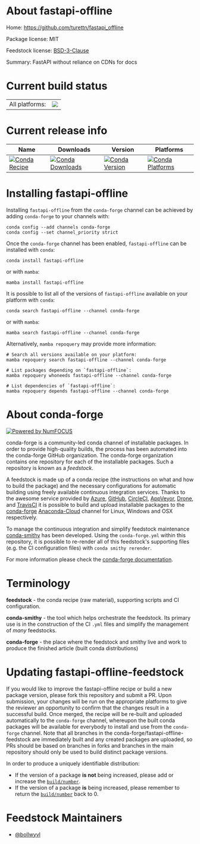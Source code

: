 About fastapi-offline
=====================

Home: https://github.com/turettn/fastapi_offline

Package license: MIT

Feedstock license: [BSD-3-Clause](https://github.com/conda-forge/fastapi-offline-feedstock/blob/main/LICENSE.txt)

Summary: FastAPI without reliance on CDNs for docs

Current build status
====================


<table><tr><td>All platforms:</td>
    <td>
      <a href="https://dev.azure.com/conda-forge/feedstock-builds/_build/latest?definitionId=16269&branchName=main">
        <img src="https://dev.azure.com/conda-forge/feedstock-builds/_apis/build/status/fastapi-offline-feedstock?branchName=main">
      </a>
    </td>
  </tr>
</table>

Current release info
====================

| Name | Downloads | Version | Platforms |
| --- | --- | --- | --- |
| [![Conda Recipe](https://img.shields.io/badge/recipe-fastapi--offline-green.svg)](https://anaconda.org/conda-forge/fastapi-offline) | [![Conda Downloads](https://img.shields.io/conda/dn/conda-forge/fastapi-offline.svg)](https://anaconda.org/conda-forge/fastapi-offline) | [![Conda Version](https://img.shields.io/conda/vn/conda-forge/fastapi-offline.svg)](https://anaconda.org/conda-forge/fastapi-offline) | [![Conda Platforms](https://img.shields.io/conda/pn/conda-forge/fastapi-offline.svg)](https://anaconda.org/conda-forge/fastapi-offline) |

Installing fastapi-offline
==========================

Installing `fastapi-offline` from the `conda-forge` channel can be achieved by adding `conda-forge` to your channels with:

```
conda config --add channels conda-forge
conda config --set channel_priority strict
```

Once the `conda-forge` channel has been enabled, `fastapi-offline` can be installed with `conda`:

```
conda install fastapi-offline
```

or with `mamba`:

```
mamba install fastapi-offline
```

It is possible to list all of the versions of `fastapi-offline` available on your platform with `conda`:

```
conda search fastapi-offline --channel conda-forge
```

or with `mamba`:

```
mamba search fastapi-offline --channel conda-forge
```

Alternatively, `mamba repoquery` may provide more information:

```
# Search all versions available on your platform:
mamba repoquery search fastapi-offline --channel conda-forge

# List packages depending on `fastapi-offline`:
mamba repoquery whoneeds fastapi-offline --channel conda-forge

# List dependencies of `fastapi-offline`:
mamba repoquery depends fastapi-offline --channel conda-forge
```


About conda-forge
=================

[![Powered by
NumFOCUS](https://img.shields.io/badge/powered%20by-NumFOCUS-orange.svg?style=flat&colorA=E1523D&colorB=007D8A)](https://numfocus.org)

conda-forge is a community-led conda channel of installable packages.
In order to provide high-quality builds, the process has been automated into the
conda-forge GitHub organization. The conda-forge organization contains one repository
for each of the installable packages. Such a repository is known as a *feedstock*.

A feedstock is made up of a conda recipe (the instructions on what and how to build
the package) and the necessary configurations for automatic building using freely
available continuous integration services. Thanks to the awesome service provided by
[Azure](https://azure.microsoft.com/en-us/services/devops/), [GitHub](https://github.com/),
[CircleCI](https://circleci.com/), [AppVeyor](https://www.appveyor.com/),
[Drone](https://cloud.drone.io/welcome), and [TravisCI](https://travis-ci.com/)
it is possible to build and upload installable packages to the
[conda-forge](https://anaconda.org/conda-forge) [Anaconda-Cloud](https://anaconda.org/)
channel for Linux, Windows and OSX respectively.

To manage the continuous integration and simplify feedstock maintenance
[conda-smithy](https://github.com/conda-forge/conda-smithy) has been developed.
Using the ``conda-forge.yml`` within this repository, it is possible to re-render all of
this feedstock's supporting files (e.g. the CI configuration files) with ``conda smithy rerender``.

For more information please check the [conda-forge documentation](https://conda-forge.org/docs/).

Terminology
===========

**feedstock** - the conda recipe (raw material), supporting scripts and CI configuration.

**conda-smithy** - the tool which helps orchestrate the feedstock.
                   Its primary use is in the construction of the CI ``.yml`` files
                   and simplify the management of *many* feedstocks.

**conda-forge** - the place where the feedstock and smithy live and work to
                  produce the finished article (built conda distributions)


Updating fastapi-offline-feedstock
==================================

If you would like to improve the fastapi-offline recipe or build a new
package version, please fork this repository and submit a PR. Upon submission,
your changes will be run on the appropriate platforms to give the reviewer an
opportunity to confirm that the changes result in a successful build. Once
merged, the recipe will be re-built and uploaded automatically to the
`conda-forge` channel, whereupon the built conda packages will be available for
everybody to install and use from the `conda-forge` channel.
Note that all branches in the conda-forge/fastapi-offline-feedstock are
immediately built and any created packages are uploaded, so PRs should be based
on branches in forks and branches in the main repository should only be used to
build distinct package versions.

In order to produce a uniquely identifiable distribution:
 * If the version of a package **is not** being increased, please add or increase
   the [``build/number``](https://docs.conda.io/projects/conda-build/en/latest/resources/define-metadata.html#build-number-and-string).
 * If the version of a package **is** being increased, please remember to return
   the [``build/number``](https://docs.conda.io/projects/conda-build/en/latest/resources/define-metadata.html#build-number-and-string)
   back to 0.

Feedstock Maintainers
=====================

* [@bollwyvl](https://github.com/bollwyvl/)

